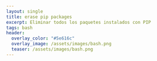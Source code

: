 ```yaml
---
layout: single
title: erase pip packages
excerpt: Eliminar todos los paquetes instalados con PIP
tags: bash
header:
  overlay_color: "#5e616c"
  overlay_image: /assets/images/bash.png
  teaser: /assets/images/bash.png
---
```


<script src="https://gist.github.com/crakernano/023d3d4810188cd704c8e0fb9bb578a3.js"></script>